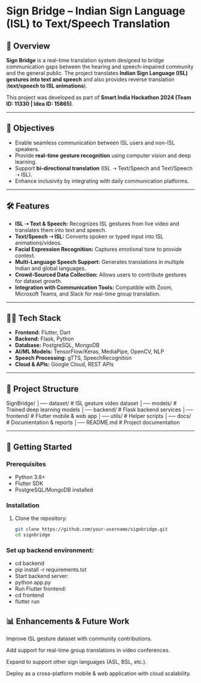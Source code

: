 # Sign Bridge – Indian Sign Language (ISL) to Text/Speech Translation  

## 📌 Overview  
**Sign Bridge** is a real-time translation system designed to bridge communication gaps between the hearing and speech-impaired community and the general public. The project translates **Indian Sign Language (ISL) gestures into text and speech** and also provides reverse translation (**text/speech to ISL animations**).  

This project was developed as part of **Smart India Hackathon 2024 (Team ID: 11330 | Idea ID: 15865)**.  

---

## 🎯 Objectives  
- Enable seamless communication between ISL users and non-ISL speakers.  
- Provide **real-time gesture recognition** using computer vision and deep learning.  
- Support **bi-directional translation** (ISL ➝ Text/Speech and Text/Speech ➝ ISL).  
- Enhance inclusivity by integrating with daily communication platforms.  

---

## 🛠️ Features  
- **ISL ➝ Text & Speech:** Recognizes ISL gestures from live video and translates them into text and speech.  
- **Text/Speech ➝ ISL:** Converts spoken or typed input into ISL animations/videos.  
- **Facial Expression Recognition:** Captures emotional tone to provide context.  
- **Multi-Language Speech Support:** Generates translations in multiple Indian and global languages.  
- **Crowd-Sourced Data Collection:** Allows users to contribute gestures for dataset growth.  
- **Integration with Communication Tools:** Compatible with Zoom, Microsoft Teams, and Slack for real-time group translation.  

---

## 🧑‍💻 Tech Stack  
- **Frontend:** Flutter, Dart  
- **Backend:** Flask, Python  
- **Database:** PostgreSQL, MongoDB  
- **AI/ML Models:** TensorFlow/Keras, MediaPipe, OpenCV, NLP  
- **Speech Processing:** gTTS, SpeechRecognition  
- **Cloud & APIs:** Google Cloud, REST APIs  

---

## 📂 Project Structure  
SignBridge/
│── dataset/ # ISL gesture video dataset
│── models/ # Trained deep learning models
│── backend/ # Flask backend services
│── frontend/ # Flutter mobile & web app
│── utils/ # Helper scripts
│── docs/ # Documentation & reports
│── README.md # Project documentation


---

## 🚀 Getting Started  

### Prerequisites  
- Python 3.8+  
- Flutter SDK  
- PostgreSQL/MongoDB installed  

### Installation  

1. Clone the repository:  
   ```bash
   git clone https://github.com/your-username/signbridge.git
   cd signbridge

### Set up backend environment:


- cd backend
- pip install -r requirements.txt
- Start backend server:
- python app.py
- Run Flutter frontend:
- cd frontend
- flutter run


## 📊 Enhancements & Future Work
Improve ISL gesture dataset with community contributions.

Add support for real-time group translations in video conferences.

Expand to support other sign languages (ASL, BSL, etc.).

Deploy as a cross-platform mobile & web application with cloud scalability.